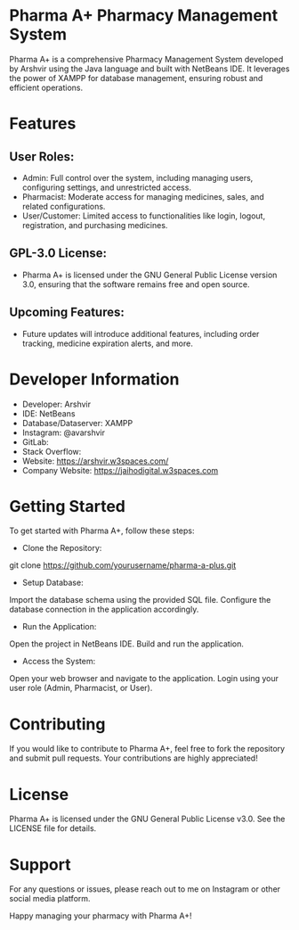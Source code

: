 # Pharma A+  Pharmacy Management System

Pharma A+ is a comprehensive Pharmacy Management System developed by Arshvir using the Java language and built with NetBeans IDE. It leverages the power of XAMPP for database management, ensuring robust and efficient operations.

# Features
## User Roles:

* Admin: Full control over the system, including managing users, configuring settings, and unrestricted access.
* Pharmacist: Moderate access for managing medicines, sales, and related configurations.
* User/Customer: Limited access to functionalities like login, logout, registration, and purchasing medicines.
## GPL-3.0 License:

* Pharma A+ is licensed under the GNU General Public License version 3.0, ensuring that the software remains free and open source.
## Upcoming Features:

* Future updates will introduce additional features, including order tracking, medicine expiration alerts, and more.
# Developer Information
* Developer: Arshvir
* IDE: NetBeans
* Database/Dataserver: XAMPP
* Instagram: @avarshvir
* GitLab: 
* Stack Overflow: 
* Website: https://arshvir.w3spaces.com/
* Company Website: https://jaihodigital.w3spaces.com
# Getting Started
To get started with Pharma A+, follow these steps:

* Clone the Repository:

git clone https://github.com/yourusername/pharma-a-plus.git
* Setup Database:

Import the database schema using the provided SQL file.
Configure the database connection in the application accordingly.
* Run the Application:

Open the project in NetBeans IDE.
Build and run the application.
* Access the System:

Open your web browser and navigate to the application.
Login using your user role (Admin, Pharmacist, or User).
# Contributing
If you would like to contribute to Pharma A+, feel free to fork the repository and submit pull requests. Your contributions are highly appreciated!

# License
Pharma A+ is licensed under the GNU General Public License v3.0. See the LICENSE file for details.

# Support
For any questions or issues, please reach out to me on Instagram or other social media platform.

Happy managing your pharmacy with Pharma A+!